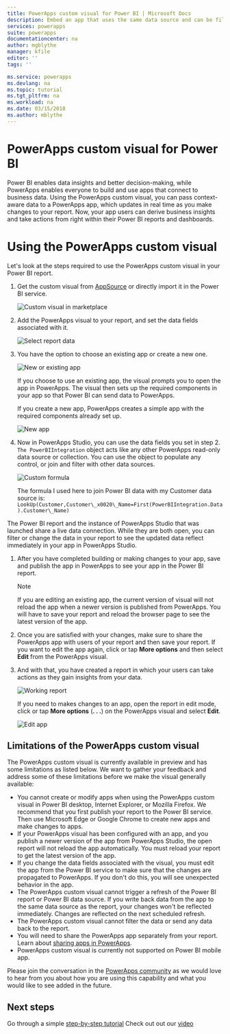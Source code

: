 ```yaml
---
title: PowerApps custom visual for Power BI | Microsoft Docs
description: Embed an app that uses the same data source and can be filtered like other report items 
services: powerapps
suite: powerapps
documentationcenter: na
author: mgblythe
manager: kfile
editor: ''
tags: ''

ms.service: powerapps
ms.devlang: na
ms.topic: tutorial
ms.tgt_pltfrm: na
ms.workload: na
ms.date: 03/15/2018
ms.author: mblythe
---
```


# PowerApps custom visual for Power BI

Power BI enables data insights and better decision-making, while PowerApps enables everyone to build and use apps that connect to business data. Using the PowerApps custom visual, you can pass context-aware data to a PowerApps app, which updates in real time as you make changes to your report. Now, your app users can derive business insights and take actions from right within their Power BI reports and dashboards.

# Using the PowerApps custom visual

Let's look at the steps required to use the PowerApps custom visual in your Power BI report.

1. Get the custom visual from [AppSource](https://appsource.microsoft.com/product/power-bi-visuals/WA104381378?tab=Overview) or directly import it in the Power BI service.

    ![Custom visual in marketplace](./media/powerapps-custom-visual/powerapps-store.png) 

1. Add the PowerApps visual to your report, and set the data fields associated with it.

    ![Select report data](./media/powerapps-custom-visual/add-visual-set-data.png)

1. You have the option to choose an existing app or create a new one. 

    ![New or existing app](./media/powerapps-custom-visual/create-new-or-choose-app.png)

    If you choose to use an existing app, the visual prompts you to open the app in PowerApps. The visual then sets up the required components in your app so that Power BI can send data to PowerApps.

    If you create a new app, PowerApps creates a simple app with the required components already set up.

    ![New app](./media/powerapps-custom-visual/new-app.png)

1. Now in PowerApps Studio, you can use the data fields you set in step 2. `The PowerBIIntegration` object acts like any other PowerApps read-only data source or collection. You can use the object to populate any control, or join and filter with other data sources.

    ![Custom formula](./media/powerapps-custom-visual/custom-formula.png)

    The formula I used here to join Power BI data with my Customer data source is: `LookUp(Customer,Customer\_x0020\_Name=First(PowerBIIntegration.Data).Customer\_Name)`

 The Power BI report and the instance of PowerApps Studio that was launched share a live data connection. While they are both open, you can filter or change the data in your report to see the updated data reflect immediately in your app in PowerApps Studio.

1. After you have completed building or making changes to your app, save and publish the app in PowerApps to see your app in the Power BI report.

    > [!Note] 
    > If you are editing an existing app, the current version of visual will not reload the app when a newer version is published from PowerApps. You will have to save your report and reload the browser page to see the latest version of the app.

1. Once you are satisfied with your changes, make sure to share the PowerApps app with users of your report and then save your report. If you want to edit the app again, click or tap **More options** and then select **Edit** from the PowerApps visual.

1. And with that, you have created a report in which your users can take actions as they gain insights from your data.

    ![Working report](./media/powerapps-custom-visual/working-report.gif)

    If you need to makes changes to an app, open the report in edit mode, click or tap **More options** (**. . .**) on the PowerApps visual and select **Edit**.

    ![Edit app](./media/powerapps-custom-visual/edit-app.png)

## Limitations of the PowerApps custom visual

The PowerApps custom visual is currently available in preview and has some limitations as listed below. We want to gather your feedback and address some of these limitations before we make the visual generally available:

- You cannot create or modify apps when using the PowerApps custom visual in Power BI desktop, Internet Explorer, or Mozilla Firefox. We recommend that you first publish your report to the Power BI service. Then use Microsoft Edge or Google Chrome to create new apps and make changes to apps.
- If your PowerApps visual has been configured with an app, and you publish a newer version of the app from PowerApps Studio, the open report will not reload the app automatically. You must reload your report to get the latest version of the app.
- If you change the data fields associated with the visual, you must edit the app from the Power BI service to make sure that the changes are propagated to PowerApps. If you don't do this, you will see unexpected behavior in the app.
- The PowerApps custom visual cannot trigger a refresh of the Power BI report or Power BI data source. If you write back data from the app to the same data source as the report, your changes won't be reflected immediately. Changes are reflected on the next scheduled refresh.
- The PowerApps custom visual cannot filter the data or send any data back to the report.
- You will need to share the PowerApps app separately from your report. Learn about [sharing apps in PowerApps](share-app.md).
- PowerApps custom visual is currently not supported on Power BI mobile app.

Please join the conversation in the [PowerApps community](https://powerusers.microsoft.com/t5/PowerApps-Community/ct-p/PowerApps1) as we would love to hear from you about how you are using this capability and what you would like to see added in the future.


## Next steps

Go through a simple [step-by-step tutorial](embed-powerapps-powerbi.md)
Check out out our [video](https://aka.ms/powerappscustomvisualvideo)